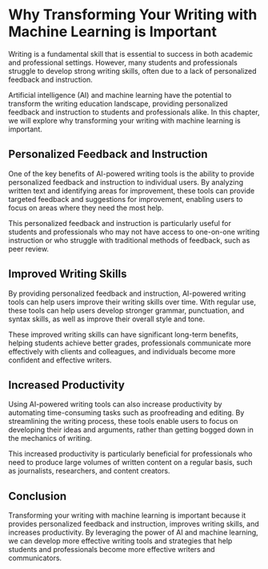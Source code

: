 Why Transforming Your Writing with Machine Learning is Important
==========================================================================================

Writing is a fundamental skill that is essential to success in both academic and professional settings. However, many students and professionals struggle to develop strong writing skills, often due to a lack of personalized feedback and instruction.

Artificial intelligence (AI) and machine learning have the potential to transform the writing education landscape, providing personalized feedback and instruction to students and professionals alike. In this chapter, we will explore why transforming your writing with machine learning is important.

Personalized Feedback and Instruction
-------------------------------------

One of the key benefits of AI-powered writing tools is the ability to provide personalized feedback and instruction to individual users. By analyzing written text and identifying areas for improvement, these tools can provide targeted feedback and suggestions for improvement, enabling users to focus on areas where they need the most help.

This personalized feedback and instruction is particularly useful for students and professionals who may not have access to one-on-one writing instruction or who struggle with traditional methods of feedback, such as peer review.

Improved Writing Skills
-----------------------

By providing personalized feedback and instruction, AI-powered writing tools can help users improve their writing skills over time. With regular use, these tools can help users develop stronger grammar, punctuation, and syntax skills, as well as improve their overall style and tone.

These improved writing skills can have significant long-term benefits, helping students achieve better grades, professionals communicate more effectively with clients and colleagues, and individuals become more confident and effective writers.

Increased Productivity
----------------------

Using AI-powered writing tools can also increase productivity by automating time-consuming tasks such as proofreading and editing. By streamlining the writing process, these tools enable users to focus on developing their ideas and arguments, rather than getting bogged down in the mechanics of writing.

This increased productivity is particularly beneficial for professionals who need to produce large volumes of written content on a regular basis, such as journalists, researchers, and content creators.

Conclusion
----------

Transforming your writing with machine learning is important because it provides personalized feedback and instruction, improves writing skills, and increases productivity. By leveraging the power of AI and machine learning, we can develop more effective writing tools and strategies that help students and professionals become more effective writers and communicators.
